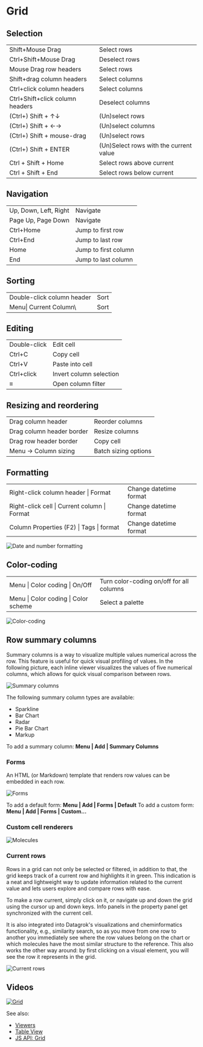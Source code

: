 <!-- TITLE: Grid -->
<!-- SUBTITLE: -->

# Grid

## Selection

|                                 |                                        |
|---------------------------------|----------------------------------------|
| Shift+Mouse Drag                | Select rows                            |
| Ctrl+Shift+Mouse Drag           | Deselect rows                          |
| Mouse Drag row headers          | Select rows                            |
| Shift+drag column headers       | Select columns                         |
| Ctrl+click column headers       | Select columns                         |
| Ctrl+Shift+click column headers | Deselect columns                       |
| (Ctrl+) Shift + ↑↓              | (Un)select rows                        |
| (Ctrl+) Shift + ←→              | (Un)select columns                     |
| (Ctrl+) Shift + mouse-drag      | (Un)select rows                        |
| (Ctrl+) Shift + ENTER           | (Un)Select rows with the current value |
| Ctrl + Shift + Home             | Select rows above current              |
| Ctrl + Shift + End              | Select rows below current              |

## Navigation

|                       |                      |
|-----------------------|----------------------|
| Up, Down, Left, Right | Navigate             |
| Page Up, Page Down    | Navigate             |
| Ctrl+Home             | Jump to first row    |
| Ctrl+End              | Jump to last row     |
| Home                  | Jump to first column |
| End                   | Jump to last column  |

## Sorting

|                           |                |
|---------------------------|----------------|
| Double-click column header | Sort           |
| Menu\| Current Column\ |Sort      | Sort |

## Editing

|              |                         |
|--------------|-------------------------|
| Double-click | Edit cell               |
| Ctrl+C       | Copy cell               |
| Ctrl+V       | Paste into cell         |
| Ctrl+click   | Invert column selection |
| ≡            | Open column filter      |

## Resizing and reordering

|                           |                      |
|---------------------------|----------------------|
| Drag column header        | Reorder columns      |
| Drag column header border | Resize columns       |
| Drag row header border    | Copy cell            |
| Menu -> Column sizing     | Batch sizing options |

## Formatting

|                                                |                         |
|------------------------------------------------|-------------------------|
| Right-click column header \|  Format           |  Change datetime format |
| Right-click cell \|  Current column \|  Format |  Change datetime format |
| Column Properties (F2) \|  Tags \|  format     |  Change datetime format |

![Date and number formatting](grid-formatting.gif "Date and number formatting")

## Color-coding

|              |                         |
|--------------|-------------------------|
| Menu \|  Color coding \|  On/Off  | Turn color-coding on/off for all columns  |
| Menu \|  Color coding \|  Color scheme  | Select a palette  |

![Color-coding](grid-color-coding.gif "Color-coding")

## Row summary columns

Summary columns is a way to visualize multiple values numerical across the row. This feature is useful for quick visual
profiling of values. In the following picture, each inline viewer visualizes the values of five numerical columns, which
allows for quick visual comparison between rows.

![Summary columns](../../uploads/viewers/grid-summary-columns.png "Summary columns")

The following summary column types are available:

* Sparkline
* Bar Chart
* Radar
* Pie Bar Chart
* Markup

To add a summary column: **Menu | Add | Summary Columns**

### Forms

An HTML (or Markdown) template that renders row values can be embedded in each row.

![Forms](../../uploads/viewers/grid-form.png "Forms")

To add a default form: **Menu | Add | Forms | Default**
To add a custom form: **Menu | Add | Forms | Custom...**

### Custom cell renderers

![Molecules](../../uploads/viewers/grid-molecules.png "Molecule renderer")

### Current rows

Rows in a grid can not only be selected or filtered, in addition to that, the grid keeps track of a current row and
highlights it in green. This indication is a neat and lightweight way to update information related to the current value
and lets users explore and compare rows with ease.

To make a row current, simply click on it, or navigate up and down the grid using the cursor up and down keys. Info
panels in the property panel get synchronized with the current cell.

It is also integrated into Datagrok's visualizations and cheminformatics functionality, e.g., similarity search, so as
you move from one row to another you immediately see where the row values belong on the chart or which molecules have
the most similar structure to the reference. This also works the other way around: by first clicking on a visual
element, you will see the row it represents in the grid.

![Current rows](../current-rows-2.gif "Current rows")

## Videos

[![Grid](../../uploads/youtube/visualizations2.png "Open on Youtube")](https://www.youtube.com/watch?v=7MBXWzdC0-I&t=2971s)

See also:

* [Viewers](../viewers.md)
* [Table View](../../overview/table-view.md)
* [JS API: Grid](https://public.datagrok.ai/js/samples/ui/viewers/types/grid)
